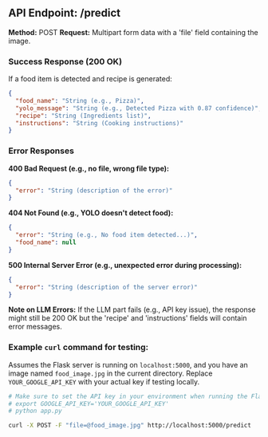 ## API Endpoint: /predict
**Method:** POST
**Request:** Multipart form data with a 'file' field containing the image.

### Success Response (200 OK)
If a food item is detected and recipe is generated:
```json
{
  "food_name": "String (e.g., Pizza)",
  "yolo_message": "String (e.g., Detected Pizza with 0.87 confidence)",
  "recipe": "String (Ingredients list)",
  "instructions": "String (Cooking instructions)"
}
```

### Error Responses
**400 Bad Request (e.g., no file, wrong file type):**
```json
{
  "error": "String (description of the error)"
}
```
**404 Not Found (e.g., YOLO doesn't detect food):**
```json
{
  "error": "String (e.g., No food item detected...)",
  "food_name": null
}
```
**500 Internal Server Error (e.g., unexpected error during processing):**
```json
{
  "error": "String (description of the server error)"
}
```
**Note on LLM Errors:** If the LLM part fails (e.g., API key issue), the response might still be 200 OK but the 'recipe' and 'instructions' fields will contain error messages.

### Example `curl` command for testing:
Assumes the Flask server is running on `localhost:5000`, and you have an image named `food_image.jpg` in the current directory.
Replace `YOUR_GOOGLE_API_KEY` with your actual key if testing locally.
```bash
# Make sure to set the API key in your environment when running the Flask server:
# export GOOGLE_API_KEY='YOUR_GOOGLE_API_KEY'
# python app.py

curl -X POST -F "file=@food_image.jpg" http://localhost:5000/predict
```
